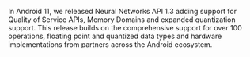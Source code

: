 

<!--
 * @version:
 * @Author:  StevenJokess https://github.com/StevenJokess
 * @Date: 2020-11-14 21:05:26
 * @LastEditors:  StevenJokess https://github.com/StevenJokess
 * @LastEditTime: 2020-11-14 21:06:11
 * @Description:
 * @TODO::
 * @Reference:https://android-developers.googleblog.com/2020/11/android-neural-networks-api-13.html
-->

In Android 11, we released Neural Networks API 1.3 adding support for Quality of Service APIs, Memory Domains and expanded quantization support. This release builds on the comprehensive support for over 100 operations, floating point and quantized data types and hardware implementations from partners across the Android ecosystem.
